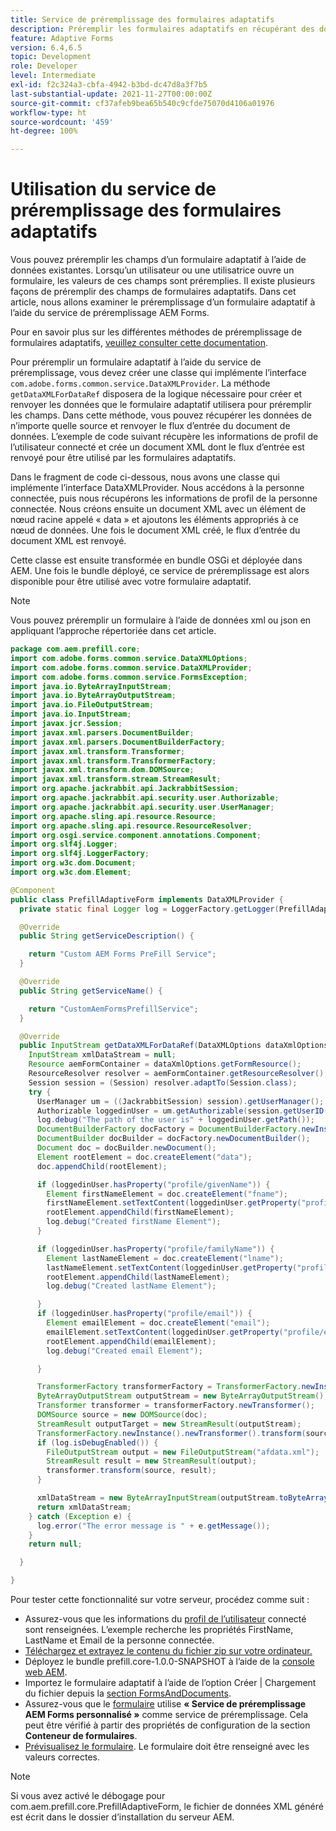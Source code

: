 ```yaml
---
title: Service de préremplissage des formulaires adaptatifs
description: Préremplir les formulaires adaptatifs en récupérant des données à partir de sources de données backend.
feature: Adaptive Forms
version: 6.4,6.5
topic: Development
role: Developer
level: Intermediate
exl-id: f2c324a3-cbfa-4942-b3bd-dc47d8a3f7b5
last-substantial-update: 2021-11-27T00:00:00Z
source-git-commit: cf37afeb9bea65b540c9cfde75070d4106a01976
workflow-type: ht
source-wordcount: '459'
ht-degree: 100%

---
```


# Utilisation du service de préremplissage des formulaires adaptatifs

Vous pouvez préremplir les champs d’un formulaire adaptatif à l’aide de données existantes. Lorsqu’un utilisateur ou une utilisatrice ouvre un formulaire, les valeurs de ces champs sont préremplies. Il existe plusieurs façons de préremplir des champs de formulaires adaptatifs. Dans cet article, nous allons examiner le préremplissage d’un formulaire adaptatif à l’aide du service de préremplissage AEM Forms.

Pour en savoir plus sur les différentes méthodes de préremplissage de formulaires adaptatifs, [veuillez consulter cette documentation](https://experienceleague.adobe.com/docs/experience-manager-64/forms/adaptive-forms-advanced-authoring/prepopulate-adaptive-form-fields.html?lang=fr).

Pour préremplir un formulaire adaptatif à l’aide du service de préremplissage, vous devez créer une classe qui implémente l’interface `com.adobe.forms.common.service.DataXMLProvider`. La méthode `getDataXMLForDataRef` disposera de la logique nécessaire pour créer et renvoyer les données que le formulaire adaptatif utilisera pour préremplir les champs. Dans cette méthode, vous pouvez récupérer les données de n’importe quelle source et renvoyer le flux d’entrée du document de données. L’exemple de code suivant récupère les informations de profil de l’utilisateur connecté et crée un document XML dont le flux d’entrée est renvoyé pour être utilisé par les formulaires adaptatifs.

Dans le fragment de code ci-dessous, nous avons une classe qui implémente l’interface DataXMLProvider. Nous accédons à la personne connectée, puis nous récupérons les informations de profil de la personne connectée. Nous créons ensuite un document XML avec un élément de nœud racine appelé « data » et ajoutons les éléments appropriés à ce nœud de données. Une fois le document XML créé, le flux d’entrée du document XML est renvoyé.

Cette classe est ensuite transformée en bundle OSGi et déployée dans AEM. Une fois le bundle déployé, ce service de préremplissage est alors disponible pour être utilisé avec votre formulaire adaptatif.

>[!NOTE]
>
>Vous pouvez préremplir un formulaire à l’aide de données xml ou json en appliquant l’approche répertoriée dans cet article.

```java
package com.aem.prefill.core;
import com.adobe.forms.common.service.DataXMLOptions;
import com.adobe.forms.common.service.DataXMLProvider;
import com.adobe.forms.common.service.FormsException;
import java.io.ByteArrayInputStream;
import java.io.ByteArrayOutputStream;
import java.io.FileOutputStream;
import java.io.InputStream;
import javax.jcr.Session;
import javax.xml.parsers.DocumentBuilder;
import javax.xml.parsers.DocumentBuilderFactory;
import javax.xml.transform.Transformer;
import javax.xml.transform.TransformerFactory;
import javax.xml.transform.dom.DOMSource;
import javax.xml.transform.stream.StreamResult;
import org.apache.jackrabbit.api.JackrabbitSession;
import org.apache.jackrabbit.api.security.user.Authorizable;
import org.apache.jackrabbit.api.security.user.UserManager;
import org.apache.sling.api.resource.Resource;
import org.apache.sling.api.resource.ResourceResolver;
import org.osgi.service.component.annotations.Component;
import org.slf4j.Logger;
import org.slf4j.LoggerFactory;
import org.w3c.dom.Document;
import org.w3c.dom.Element;

@Component
public class PrefillAdaptiveForm implements DataXMLProvider {
  private static final Logger log = LoggerFactory.getLogger(PrefillAdaptiveForm.class);

  @Override
  public String getServiceDescription() {

    return "Custom AEM Forms PreFill Service";
  }

  @Override
  public String getServiceName() {

    return "CustomAemFormsPrefillService";
  }

  @Override
  public InputStream getDataXMLForDataRef(DataXMLOptions dataXmlOptions) throws FormsException {
    InputStream xmlDataStream = null;
    Resource aemFormContainer = dataXmlOptions.getFormResource();
    ResourceResolver resolver = aemFormContainer.getResourceResolver();
    Session session = (Session) resolver.adaptTo(Session.class);
    try {
      UserManager um = ((JackrabbitSession) session).getUserManager();
      Authorizable loggedinUser = um.getAuthorizable(session.getUserID());
      log.debug("The path of the user is" + loggedinUser.getPath());
      DocumentBuilderFactory docFactory = DocumentBuilderFactory.newInstance();
      DocumentBuilder docBuilder = docFactory.newDocumentBuilder();
      Document doc = docBuilder.newDocument();
      Element rootElement = doc.createElement("data");
      doc.appendChild(rootElement);

      if (loggedinUser.hasProperty("profile/givenName")) {
        Element firstNameElement = doc.createElement("fname");
        firstNameElement.setTextContent(loggedinUser.getProperty("profile/givenName")[0].getString());
        rootElement.appendChild(firstNameElement);
        log.debug("Created firstName Element");
      }

      if (loggedinUser.hasProperty("profile/familyName")) {
        Element lastNameElement = doc.createElement("lname");
        lastNameElement.setTextContent(loggedinUser.getProperty("profile/familyName")[0].getString());
        rootElement.appendChild(lastNameElement);
        log.debug("Created lastName Element");

      }
      if (loggedinUser.hasProperty("profile/email")) {
        Element emailElement = doc.createElement("email");
        emailElement.setTextContent(loggedinUser.getProperty("profile/email")[0].getString());
        rootElement.appendChild(emailElement);
        log.debug("Created email Element");

      }

      TransformerFactory transformerFactory = TransformerFactory.newInstance();
      ByteArrayOutputStream outputStream = new ByteArrayOutputStream();
      Transformer transformer = transformerFactory.newTransformer();
      DOMSource source = new DOMSource(doc);
      StreamResult outputTarget = new StreamResult(outputStream);
      TransformerFactory.newInstance().newTransformer().transform(source, outputTarget);
      if (log.isDebugEnabled()) {
        FileOutputStream output = new FileOutputStream("afdata.xml");
        StreamResult result = new StreamResult(output);
        transformer.transform(source, result);
      }

      xmlDataStream = new ByteArrayInputStream(outputStream.toByteArray());
      return xmlDataStream;
    } catch (Exception e) {
      log.error("The error message is " + e.getMessage());
    }
    return null;

  }

}
```

Pour tester cette fonctionnalité sur votre serveur, procédez comme suit :

* Assurez-vous que les informations du [profil de l’utilisateur](http://localhost:4502/security/users.html) connecté sont renseignées. L’exemple recherche les propriétés FirstName, LastName et Email de la personne connectée.
* [Téléchargez et extrayez le contenu du fichier zip sur votre ordinateur.](assets/prefillservice.zip)
* Déployez le bundle prefill.core-1.0.0-SNAPSHOT à l’aide de la [console web AEM](http://localhost:4502/system/console/bundles).
* Importez le formulaire adaptatif à l’aide de l’option Créer | Chargement du fichier depuis la [section FormsAndDocuments](http://localhost:4502/aem/forms.html/content/dam/formsanddocuments).
* Assurez-vous que le [formulaire](http://localhost:4502/editor.html/content/forms/af/prefill.html) utilise **« Service de préremplissage AEM Forms personnalisé »** comme service de préremplissage. Cela peut être vérifié à partir des propriétés de configuration de la section **Conteneur de formulaires**.
* [Prévisualisez le formulaire](http://localhost:4502/content/dam/formsanddocuments/prefill/jcr:content?wcmmode=disabled). Le formulaire doit être renseigné avec les valeurs correctes.

>[!NOTE]
>
>Si vous avez activé le débogage pour com.aem.prefill.core.PrefillAdaptiveForm, le fichier de données XML généré est écrit dans le dossier d’installation du serveur AEM.

